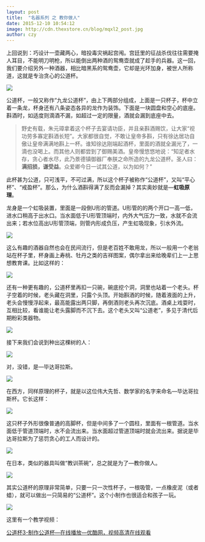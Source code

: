 ```yaml
---
layout: post
title:  "名器系列 之 教你做人"
date: 2015-12-10 10:54:12
image: http://cdn.thexstore.cn/blog/mqxl2_post.jpg
author: czy
---
```

上回说到：巧设计一壶藏两心，暗投毒灾祸起宫闱。宫廷里的征战杀伐往往需要掩人耳目，不能明刀明枪，所以能倒出两种酒的鸳鸯壶就成了趁手的兵器。这一回，我们要介绍另外一种酒器，相比暗黑系的鸳鸯壶，它却是光环加身，被世人所称道，这就是专治贪心的公道杯。

![](http://cdn.thexstore.cn/blog/mqxl2_01.png)

公道杯，一般又称作“九龙公道杯”，由上下两部分组成，上面是一只杯子，杯中立着一条龙，杯身还有八条姿态各异的龙作为装饰。下面是一块圆盘和空心的底座。斟酒时，如适度则滴酒不漏，如超过一定的限量，酒就会漏到底座中去。

<blockquote>
  <p>
野史有载，朱元璋拿着这个杯子去宴请功臣，并且亲斟酒赐饮，让大家“视功劳多寡定斟酒长短”。大家都很自觉，不敢让皇帝多斟，只有徐达居功自傲让皇帝满满地斟上一杯。谁知徐达刚端起酒杯，里面的酒就全漏光了，一滴也没喝上。而其他人则都尝到了御赐美酒。皇帝慢悠悠地说：“知足者水存，贪心者水尽，此乃景德镇御器厂奉朕之命所造的九龙公道杯。圣人曰：<b>满招损，谦受益</b>。众爱卿今日一试其公道，以为如何？”
  </p>
</blockquote>

此杯甚为公道，只可浅平，不可过满，所以这个杯子被称作“公道杯”，又叫“平心杯”、“戒盈杯”。那么，为什么酒斟得满了反而会漏掉？其实奥妙就是—**虹吸原理**。

龙身是一个虹吸装置，里面是一段倒U形的管道。U形管的的两个开口一高一低，进水口稍高于出水口。当水面低于U形管顶端时，内外大气压力一致，水就不会流出来；若水位高出U形管顶端，则管内形成负压，产生虹吸现象，引水外流。

![](http://cdn.thexstore.cn/blog/mqxl2_02.jpg)

这么有趣的酒器自然也会在民间流行，但是老百姓不敢用龙，所以一般用一个老翁站在杯子里，杯身画上寿桃、牡丹之类的吉祥图案，偶尔拿出来给晚辈们上一上思想教育课。比如这样的：

![](http://cdn.thexstore.cn/blog/mqxl2_03.png)

还有一种更有趣的，公道杯里再扣一只碗，碗底挖个洞，洞里也站着一个老头。杯子空着的时候，老头藏在洞里，只露个头顶。开始斟酒的时候，随着液面的上升，老头会慢慢浮起来，最高能露出两只脚，再倒酒则老头再次沉底。酒桌上戏耍时，互相比较，看谁能让老头露脚而不沉下去。这个老头又叫“公道老”，多见于清代后期粉彩类器物。

![](http://cdn.thexstore.cn/blog/mqxl2_04.png)

接下来我们会说到种出这棵树的人：

![](http://cdn.thexstore.cn/blog/mqxl2_05.jpg)

对，没错，是—毕达哥拉斯。

![](http://cdn.thexstore.cn/blog/mqxl2_06.png)

在西方，同样原理的杯子，就是以这位伟大先哲、数学家的名字来命名—毕达哥拉斯杯。它长这样：

![](http://cdn.thexstore.cn/blog/mqxl2_07.jpg)

这只杯子外形很像普通的高脚杯，但是中间多了一个圆柱，里面有一根管道。当水面低于管道顶端时，水不会流出来。当水面超过管道顶端时就会流出来。据说是毕达哥拉斯为了惩罚贪心的工人而设计的。

![](http://cdn.thexstore.cn/blog/mqxl2_08.png)

在日本，类似的器具叫做“教训茶碗”，总之就是为了—教你做人。

![](http://cdn.thexstore.cn/blog/mqxl2_09.jpg)

其实公道杯的原理非常简单，只要一只一次性杯子，一根吸管，一点橡皮泥（或者蜡），就可以做出一只简易的“公道杯”。这个小制作也很适合和孩子一玩。

![](http://cdn.thexstore.cn/blog/mqxl2_10.jpg)

这里有一个教学视频：

[公道杯3-制作公道杯—在线播放—优酷网，视频高清在线观看](http://v.youku.com/v_show/id_XMTM4OTc5NTk3Mg==.html?from=s1.8-1-1.2)
